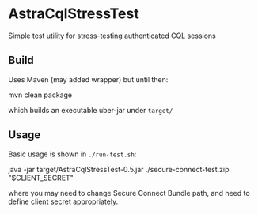 # AstraCqlStressTest

Simple test utility for stress-testing authenticated CQL sessions

## Build

Uses Maven (may added wrapper) but until then:

   mvn clean package

which builds an executable uber-jar under `target/`

## Usage

Basic usage is shown in `./run-test.sh`:

   java -jar target/AstraCqlStressTest-0.5.jar ./secure-connect-test.zip "$CLIENT_SECRET"

where you may need to change Secure Connect Bundle path, and need to define client secret appropriately.
